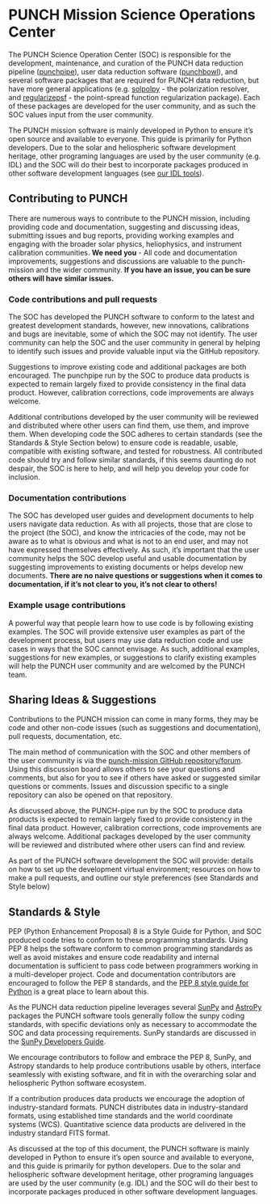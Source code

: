 # PUNCH Mission Science Operations Center

The PUNCH Science Operation Center (SOC) is responsible for the development, maintenance, and curation of the PUNCH data reduction pipeline ([punchpipe](https://github.com/punch-mission/punchpipe)), user data reduction software ([punchbowl](https://github.com/punch-mission/punchbowl)), and several software packages that are required for PUNCH data reduction, but have more general applications (e.g. [solpolpy](https://github.com/punch-mission/solpolpy) - the polarization resolver, and [regularizepsf](https://github.com/punch-mission/regularizepsf) - the point-spread function regularization package). Each of these packages are developed for the user community, and as such the SOC values input from the user community.

The PUNCH mission software is mainly developed in Python to ensure it’s open source and available to everyone. This guide is primarily for Python developers. Due to the solar and heliospheric software development heritage, other programing languages are used by the user community (e.g. IDL) and the SOC will do their best to incorporate packages produced in other software development languages (see [our IDL tools](https://github.com/punch-mission/PUNCH_IDL_Tools)).

## Contributing to PUNCH

There are numerous ways to contribute to the PUNCH mission, including providing code and documentation, suggesting and discussing ideas, submitting issues and bug reports, providing working examples and engaging with the broader solar physics, heliophysics, and instrument calibration communities. **We need you** - All code and documentation improvements, suggestions and discussions are valuable to the punch-mission and the wider community. **If you have an issue, you can be sure others will have similar issues.**

### Code contributions and pull requests
The SOC has developed the PUNCH software to conform to the latest and greatest development standards, however, new innovations, calibrations and bugs are inevitable, some of which the SOC may not identify. The user community can help the SOC and the user community in general by helping to identify such issues and provide valuable input via the GitHub repository. 

Suggestions to improve existing code and additional packages are both encouraged. The punchpipe run by the SOC to produce data products is expected to remain largely fixed to provide consistency in the final data product. However, calibration corrections, code improvements are always welcome. 

Additional contributions developed by the user community will be reviewed and distributed where other users can find them, use them, and improve them. When developing code the SOC adheres to certain standards (see the Standards & Style Section below) to ensure code is readable, usable, compatible with existing software, and tested for robustness. All contributed code should try and follow similar standards, if this seems daunting do not despair, the SOC is here to help, and will help you develop your code for inclusion.

### Documentation contributions 
The SOC has developed user guides and development documents to help users navigate data reduction. As with all projects, those that are close to the project (the SOC), and know the intricacies of the code, may not be aware as to what is obvious and what is not to an end user, and may not have expressed themselves effectively. As such, it’s important that the user community helps the SOC develop useful and usable documentation by suggesting improvements to existing documents or helps develop new documents. **There are no naive questions or suggestions when it comes to documentation, if it’s not clear to you, it’s not clear to others!**

### Example usage contributions
A powerful way that people learn how to use code is by following existing examples. The SOC will provide extensive user examples as part of the development process, but users may use data reduction code and use cases in ways that the SOC cannot envisage. As such, additional examples, suggestions for new examples, or suggestions to clarify existing examples will help the PUNCH user community and are welcomed by the PUNCH team.

## Sharing Ideas & Suggestions

Contributions to the PUNCH mission can come in many forms, they may be code and other non-code issues (such as suggestions and documentation), pull requests, documentation, etc.

The main method of communication with the SOC and other members of the user community is via the [punch-mission GitHub repository/forum](https://github.com/orgs/punch-mission/discussions). Using this discussion board allows others to see your questions and comments, but also for you to see if others have asked or suggested similar questions or comments. Issues and discussion specific to a single repository can also be opened on that repository. 

As discussed above, the PUNCH-pipe run by the SOC to produce data products is expected to remain largely fixed to provide consistency in the final data product. However, calibration corrections, code improvements are always welcome. Additional packages developed by the user community will be reviewed and distributed where other users can find and review.

As part of the PUNCH software development the SOC will provide: details on how to set up the development virtual environment; resources on how to make a pull requests, and outline our style preferences (see Standards and Style below)

## Standards & Style

PEP (Python Enhancement Proposal) 8 is a Style Guide for Python, and SOC produced code tries to conform to these programming standards. Using PEP 8 helps the software conform to common programming standards as well as avoid mistakes and ensure code readability and internal documentation is sufficient to pass code between programmers working in a multi-developer project. Code and documentation contributors are encouraged to follow the PEP 8 standards, and the [PEP 8 style guide for Python](https://www.python.org/dev/peps/pep-0008/) is a great place to learn about this.

As the PUNCH data reduction pipeline leverages several [SunPy](https://sunpy.org) and [AstroPy](https://www.astropy.org) packages the PUNCH software tools generally follow the sunpy coding standards, with specific deviations only as necessary to accommodate the SOC and data processing requirements. SunPy standards are discussed in the [SunPy Developers Guide](https://docs.sunpy.org/en/latest/dev_guide/index.html). 

We encourage contributors to follow and embrace the PEP 8, SunPy, and Astropy standards to help produce contributions usable by others, interface seamlessly with existing software, and fit in with the overarching solar and heliospheric Python software ecosystem.

If a contribution produces data products we encourage the adoption of industry-standard formats. PUNCH distributes data in industry-standard formats, using established time standards and the world coordinate systems (WCS). Quantitative science data products are delivered in the industry standard FITS format.

As discussed at the top of this document, the PUNCH software is mainly developed in Python to ensure it’s open source and available to everyone, and this guide is primarily for python developers. Due to the solar and heliospheric software development heritage, other programing languages are used by the user community (e.g. IDL) and the SOC will do their best to incorporate packages produced in other software development languages.
